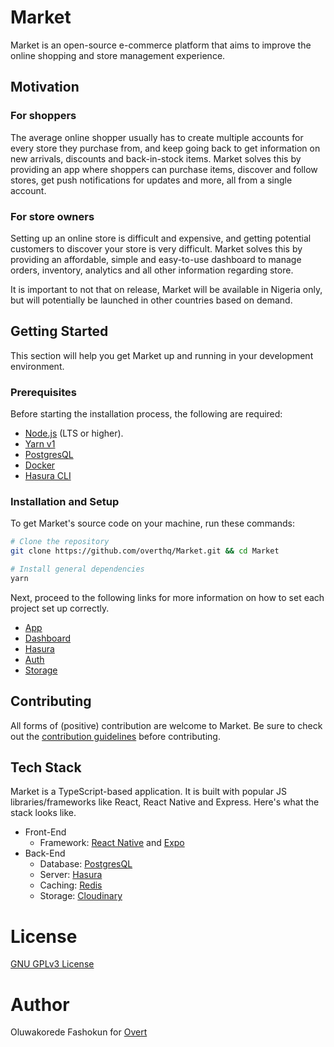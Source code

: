 # Market

Market is an open-source e-commerce platform that aims to improve the online shopping and store management experience.

## Motivation

### For shoppers
The average online shopper usually has to create multiple accounts for every store they purchase from, and keep going back to get information on new arrivals, discounts and back-in-stock items. Market solves this by providing an app where shoppers can purchase items, discover and follow stores, get push notifications for updates and more, all from a single account.

### For store owners
Setting up an online store is difficult and expensive, and getting potential customers to discover your store is very difficult. Market solves this by providing an affordable, simple and easy-to-use dashboard to manage orders, inventory, analytics and all other information regarding store.

It is important to not that on release, Market will be available in Nigeria only, but will potentially be launched in other countries based on demand.

## Getting Started

This section will help you get Market up and running in your development environment.

### Prerequisites

Before starting the installation process, the following are required:

- [Node.js](https://nodejs.org) (LTS or higher).
- [Yarn v1](https://yarnpkg.com)
- [PostgresQL](https://postgresql.com)
- [Docker](https://docker.com)
- [Hasura CLI](https://hasura.io/docs/latest/graphql/core/hasura-cli)

### Installation and Setup

To get Market's source code on your machine, run these commands:

```sh
# Clone the repository
git clone https://github.com/overthq/Market.git && cd Market

# Install general dependencies
yarn
```

Next, proceed to the following links for more information on how to set each project set up correctly.

- [App](app/README.md#installation-and-setup)
- [Dashboard](dashboard/README.md#installation-and-setup)
- [Hasura](hasura/README.md#installation-and-setup)
- [Auth](auth/README.md#isntallation-and-setup)
- [Storage](storage/README.md#isntallation-and-setup)

## Contributing

All forms of (positive) contribution are welcome to Market. Be sure to check out the [contribution guidelines](.github/CONTRIBUTING.md) before contributing.

## Tech Stack

Market is a TypeScript-based application. It is built with popular JS libraries/frameworks like React, React Native and Express. Here's what the stack looks like.

- Front-End
	- Framework: [React Native](https://facebook.github.io/react-native) and [Expo](https://expo.io)
- Back-End
  - Database: [PostgresQL](https://postgresql.com)
  - Server: [Hasura](https://hasura.io)
  - Caching: [Redis](https://redis.io)
  - Storage: [Cloudinary](https://cloudinary.com)

# License

[GNU GPLv3 License](LICENSE)

# Author

Oluwakorede Fashokun for [Overt](https://overt.dev)
